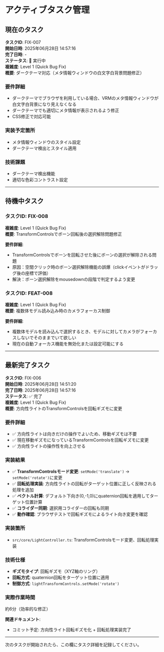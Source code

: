 # アクティブタスク管理

## 現在のタスク

**タスクID**: FIX-007  
**開始日時**: 2025年06月28日 14:57:16  
**完了日時**: -  
**ステータス**: 🔄 実行中  
**複雑度**: Level 1 (Quick Bug Fix)  
**概要**: ダークテーマ対応（メタ情報ウィンドウの白文字白背景問題修正）

### 要件詳細
- ダークテーマでブラウザを利用している場合、VRMのメタ情報ウィンドウが白文字白背景になり見えなくなる
- ダークテーマでも適切にメタ情報が表示されるよう修正
- CSS修正で対応可能

### 実装予定箇所
- メタ情報ウィンドウのスタイル設定
- ダークテーマ検出とスタイル適用

### 技術課題
- ダークテーマ検出機能
- 適切な色彩コントラスト設定

---

## 待機中タスク

### タスクID: FIX-008
**複雑度**: Level 1 (Quick Bug Fix)  
**概要**: TransformControlsでボーン回転後の選択解除問題修正

**要件詳細**:
- TransformControlsでボーンを回転させた後にボーンの選択が解除される問題
- 原因：空間クリック時のボーン選択解除機能の誤爆（clickイベントがドラッグ後の座標で評価）
- 解決：ボーン選択解除をmousedownの段階で判定するよう変更

### タスクID: FEAT-008
**複雑度**: Level 1 (Quick Bug Fix)  
**概要**: 複数体モデル読み込み時のカメラフォーカス制御

**要件詳細**:
- 複数体モデルを読み込んで選択するとき、モデルに対してカメラがフォーカスしないでそのままでいて欲しい
- 現在の自動フォーカス機能を無効化または設定可能にする

---

## 最新完了タスク

**タスクID**: FIX-006  
**開始日時**: 2025年06月28日 14:51:20  
**完了日時**: 2025年06月28日 14:57:16  
**ステータス**: ✅ 完了  
**複雑度**: Level 1 (Quick Bug Fix)  
**概要**: 方向性ライトのTransformControlsを回転ギズモに変更

### 要件詳細
- ✅ 方向性ライトは向きだけの操作でよいため、移動ギズモは不要
- ✅ 現在移動ギズモになっているTransformControlsを回転ギズモに変更
- ✅ 方向性ライトの操作性を向上させる

### 実装結果
- ✅ **TransformControlsモード変更**: `setMode('translate')` → `setMode('rotate')`に変更
- ✅ **回転処理実装**: 方向性ライトの回転がターゲット位置に正しく反映される処理を追加
- ✅ **ベクトル計算**: デフォルト下向き(0,-1,0)にquaternion回転を適用してターゲット位置計算
- ✅ **コライダー同期**: 選択用コライダーの回転も同期
- ✅ **動作確認**: ブラウザテストで回転ギズモによるライト向き変更を確認

### 実装箇所
- `src/core/LightController.ts`: TransformControlsモード変更、回転処理実装

### 技術仕様
- **ギズモタイプ**: 回転ギズモ（XYZ軸のリング）
- **回転方式**: quaternion回転をターゲット位置に適用
- **制御方式**: `lightTransformControls.setMode('rotate')`

### 実際作業時間
約6分（効率的な修正）

**関連ドキュメント**:
- コミット予定: 方向性ライト回転ギズモ化 + 回転処理実装完了

---

次のタスクが開始されたら、この欄にタスク詳細を記録してください。 